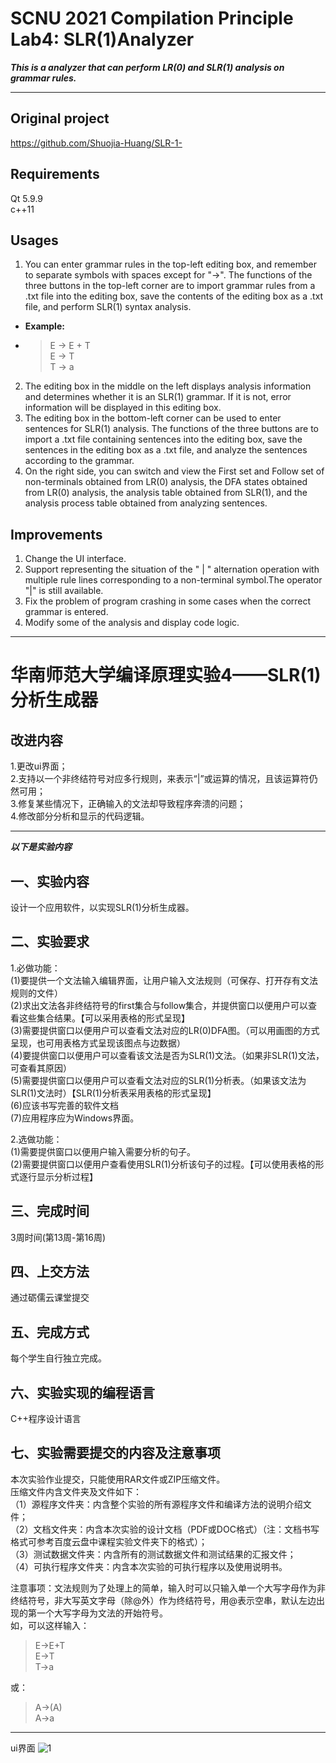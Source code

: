 # SCNU 2021 Compilation Principle Lab4: SLR(1)Analyzer
***This is a analyzer that can perform LR(0) and SLR(1) analysis on grammar rules.***  

---
## Original project
https://github.com/Shuojia-Huang/SLR-1-

## Requirements
Qt 5.9.9   
c++11

   
## Usages
1. You can enter grammar rules in the top-left editing box, and remember to separate symbols with spaces except for "->". The functions of the three buttons in the top-left corner are to import grammar rules from a .txt file into the editing box, save the contents of the editing box as a .txt file, and perform SLR(1) syntax analysis.
   
-  **Example:**   
- > E -> E + T   
   E -> T   
   T -> a
   
2. The editing box in the middle on the left displays analysis information and determines whether it is an SLR(1) grammar. If it is not, error information will be displayed in this editing box.   
3. The editing box in the bottom-left corner can be used to enter sentences for SLR(1) analysis. The functions of the three buttons are to import a .txt file containing sentences into the editing box, save the sentences in the editing box as a .txt file, and analyze the sentences according to the grammar.   
4. On the right side, you can switch and view the First set and Follow set of non-terminals obtained from LR(0) analysis, the DFA states obtained from LR(0) analysis, the analysis table obtained from SLR(1), and the analysis process table obtained from analyzing sentences.

## Improvements   
1. Change the UI interface.   
2. Support representing the situation of the " | " alternation operation with multiple rule lines corresponding to a non-terminal symbol.The operator "|" is still available.   
3. Fix the problem of program crashing in some cases when the correct grammar is entered.   
4. Modify some of the analysis and display code logic.   

---
# 华南师范大学编译原理实验4——SLR(1)分析生成器

## 改进内容
1.更改ui界面；   
2.支持以一个非终结符号对应多行规则，来表示“|”或运算的情况，且该运算符仍然可用；  
3.修复某些情况下，正确输入的文法却导致程序奔溃的问题；   
4.修改部分分析和显示的代码逻辑。

---
***以下是实验内容***
## 一、实验内容     
设计一个应用软件，以实现SLR(1)分析生成器。

## 二、实验要求   

1.必做功能：   
  (1)要提供一个文法输入编辑界面，让用户输入文法规则（可保存、打开存有文法规则的文件）   
  (2)求出文法各非终结符号的first集合与follow集合，并提供窗口以便用户可以查看这些集合结果。【可以采用表格的形式呈现】   
  (3)需要提供窗口以便用户可以查看文法对应的LR(0)DFA图。（可以用画图的方式呈现，也可用表格方式呈现该图点与边数据）   
  (4)要提供窗口以便用户可以查看该文法是否为SLR(1)文法。（如果非SLR(1)文法，可查看其原因）   
  (5)需要提供窗口以便用户可以查看文法对应的SLR(1)分析表。（如果该文法为SLR(1)文法时）【SLR(1)分析表采用表格的形式呈现】   
  (6)应该书写完善的软件文档   
  (7)应用程序应为Windows界面。   

2.选做功能：   
  (1)需要提供窗口以便用户输入需要分析的句子。   
  (2)需要提供窗口以便用户查看使用SLR(1)分析该句子的过程。【可以使用表格的形式逐行显示分析过程】   

## 三、完成时间   
3周时间(第13周-第16周)   


## 四、上交方法      
通过砺儒云课堂提交

## 五、完成方式
每个学生自行独立完成。

## 六、实验实现的编程语言
C++程序设计语言

## 七、实验需要提交的内容及注意事项
本次实验作业提交，只能使用RAR文件或ZIP压缩文件。   
压缩文件内含文件夹及文件如下：   
 （1）源程序文件夹：内含整个实验的所有源程序文件和编译方法的说明介绍文件；   
 （2）文档文件夹：内含本次实验的设计文档（PDF或DOC格式）（注：文档书写格式可参考百度云盘中课程实验文件夹下的格式）；   
 （3）测试数据文件夹：内含所有的测试数据文件和测试结果的汇报文件；   
 （4）可执行程序文件夹：内含本次实验的可执行程序以及使用说明书。   


注意事项：文法规则为了处理上的简单，输入时可以只输入单一个大写字母作为非终结符号，非大写英文字母（除@外）作为终结符号，用@表示空串，默认左边出现的第一个大写字母为文法的开始符号。   
如，可以这样输入：   
>    E->E+T    
     E->T    
     T->a    

或：   
>   A->(A)   
    A->a

---
ui界面
![1](https://github.com/Tinex233/SLR1Analyzer/assets/128806135/728cacf5-19d0-4fb3-9317-d3c318647974)


